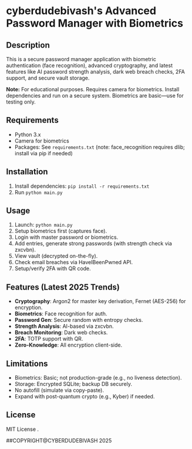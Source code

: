# cyberdudebivash's Advanced Password Manager with Biometrics

## Description

This is a secure password manager application with biometric authentication (face recognition), advanced cryptography, and latest features like AI password strength analysis, dark web breach checks, 2FA support, and secure vault storage.

**Note:** For educational purposes. Requires camera for biometrics. Install dependencies and run on a secure system. Biometrics are basic—use for testing only.

## Requirements

- Python 3.x
- Camera for biometrics
- Packages: See `requirements.txt` (note: face_recognition requires dlib; install via pip if needed)

## Installation

1. Install dependencies: `pip install -r requirements.txt`
2. Run `python main.py`

## Usage

1. Launch: `python main.py`
2. Setup biometrics first (captures face).
3. Login with master password or biometrics.
4. Add entries, generate strong passwords (with strength check via zxcvbn).
5. View vault (decrypted on-the-fly).
6. Check email breaches via HaveIBeenPwned API.
7. Setup/verify 2FA with QR code.

## Features (Latest 2025 Trends)

- **Cryptography**: Argon2 for master key derivation, Fernet (AES-256) for encryption.
- **Biometrics**: Face recognition for auth.
- **Password Gen**: Secure random with entropy checks.
- **Strength Analysis**: AI-based via zxcvbn.
- **Breach Monitoring**: Dark web checks.
- **2FA**: TOTP support with QR.
- **Zero-Knowledge**: All encryption client-side.

## Limitations

- Biometrics: Basic; not production-grade (e.g., no liveness detection).
- Storage: Encrypted SQLite; backup DB securely.
- No autofill (simulate via copy-paste).
- Expand with post-quantum crypto (e.g., Kyber) if needed.

## License

MIT License .

##COPYRIGHT@CYBERDUDEBIVASH  2025